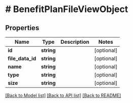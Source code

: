 # # BenefitPlanFileViewObject

## Properties

Name | Type | Description | Notes
------------ | ------------- | ------------- | -------------
**id** | **string** |  | [optional]
**file_data_id** | **string** |  | [optional]
**name** | **string** |  | [optional]
**type** | **string** |  | [optional]
**size** | **string** |  | [optional]

[[Back to Model list]](../../README.md#models) [[Back to API list]](../../README.md#endpoints) [[Back to README]](../../README.md)
